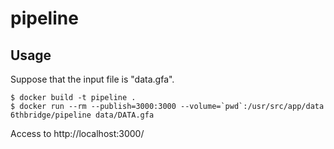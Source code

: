 # pipeline

## Usage

Suppose that the input file is "data.gfa".

```
$ docker build -t pipeline .
$ docker run --rm --publish=3000:3000 --volume=`pwd`:/usr/src/app/data 6thbridge/pipeline data/DATA.gfa
```

Access to http://localhost:3000/


